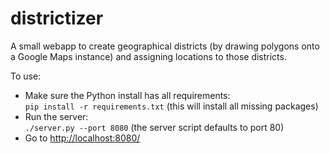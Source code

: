 # districtizer
A small webapp to create geographical districts (by drawing polygons onto a Google Maps instance) and assigning locations to those districts.

To use:

 - Make sure the Python install has all requirements:  
   ```pip install -r requirements.txt``` (this will install all missing packages)
 - Run the server:  
   ```./server.py --port 8080``` (the server script defaults to port 80)
 - Go to [http://localhost:8080/](http://localhost:8080)